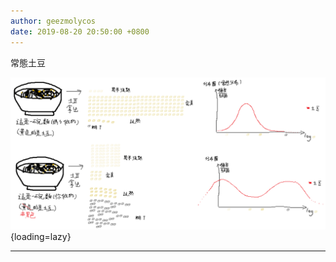 ```yaml
---
author: geezmolycos
date: 2019-08-20 20:50:00 +0800
---
```

常態土豆

![](/images/qq-zone/2019-08-20-potato.png){loading=lazy}

---

